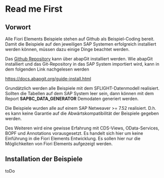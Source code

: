 # Read me First

## Vorwort
Alle Fiori Elements Beispiele stehen auf Github als Beispiel-Coding bereit. Damit die Beispiele auf den jeweiligen SAP Systemen erfolgreich installiert werden können, müssen dazu einige Dinge beachtet werden.
</br>

Das [Github Repository](https://www.google.com) kann über abapGit installiert werden. Wie abapGit installiert und das Git-Repository in das SAP System importiert wird, kann in dem folgenden Link nachgelesen werden 

<https://docs.abapgit.org/guide-install.html>

Grundätzlich werden alle Beispiele mit dem SFLIGHT-Datenmodell realisiert. Sollten die Tabellen auf dem SAP System leer sein, dann können mit dem Report **SAPBC_DATA_GENERATOR** Demodaten generiert werden.

Die Beispiele wurden alle auf einem SAP Netweaver >= 7.52 realisiert. D.h. es kann keine Garantie auf die Abwärtskompatibilität der Beispiele gegeben werden.

Des Weiteren wird eine gewisse Erfahrung mit CDS-Views, OData-Services, BOPF und Annotations vorausgesetzt. Es handelt sich hier um keine Einführung in die Fiori Elements Entwicklung. Es sollen hier nur die Möglichkeiten von Fiori Elements aufgezeigt werden.

## Installation der Beispiele

toDo